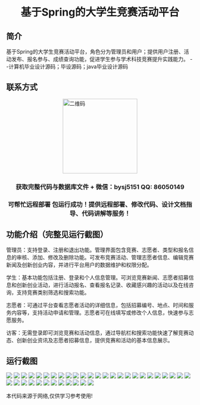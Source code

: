 <p><h1 align="center">基于Spring的大学生竞赛活动平台</h1></p>

## 简介
基于Spring的大学生竞赛活动平台，角色分为管理员和用户；提供用户注册、活动发布、报名参与、成绩查询功能，促进学生参与学术科技竞赛提升实践能力。    --计算机毕业设计源码；毕设源码；java毕业设计源码


## 联系方式
<img src="https://bs-1329754181.cos.ap-shanghai.myqcloud.com/wx.jpg" alt="二维码" style="display: block; margin: 0 auto;" width="200px">
<p><h3 align="center">获取完整代码与数据库文件 + 微信：bysj5151 QQ: 86050149</h3></p>
<p><h3 align="center">可帮忙远程部署 包运行成功！提供远程部署、修改代码、设计文档指导、代码讲解等服务！</h3></p>

## 功能介绍（完整见运行截图）
管理员：支持登录、注册和退出功能。管理界面包含竞赛、志愿者、类型和报名信息的审核、添加、修改及删除功能。可发布竞赛活动、管理志愿者信息、编辑竞赛新闻及创新创业内容，并进行平台用户的数据维护和权限分配。

学生：基本功能包括注册、登录和个人信息管理。可浏览竞赛新闻、志愿者招募信息和创新创业活动，进行活动报名、查看报名记录、收藏感兴趣的活动以及在线咨询，支持竞赛类别筛选和搜索功能。

志愿者：可通过平台查看志愿者活动的详细信息，包括招募编号、地点、时间和服务内容等，支持活动申请和管理。志愿者可在线填写或修改个人信息，快速参与志愿服务。

访客：无需登录即可浏览竞赛和活动信息，通过导航栏和搜索功能快速了解竞赛动态、创新创业资讯及志愿者招募信息，提供竞赛和活动的基本信息展示。


## 运行截图
![](https://bs-1329754181.cos.ap-shanghai.myqcloud.com/ssm/CollegeCompetitionPlatform/img/001.jpg)
![](https://bs-1329754181.cos.ap-shanghai.myqcloud.com/ssm/CollegeCompetitionPlatform/img/002.jpg)
![](https://bs-1329754181.cos.ap-shanghai.myqcloud.com/ssm/CollegeCompetitionPlatform/img/003.jpg)
![](https://bs-1329754181.cos.ap-shanghai.myqcloud.com/ssm/CollegeCompetitionPlatform/img/004.jpg)
![](https://bs-1329754181.cos.ap-shanghai.myqcloud.com/ssm/CollegeCompetitionPlatform/img/005.jpg)
![](https://bs-1329754181.cos.ap-shanghai.myqcloud.com/ssm/CollegeCompetitionPlatform/img/006.jpg)
![](https://bs-1329754181.cos.ap-shanghai.myqcloud.com/ssm/CollegeCompetitionPlatform/img/007.jpg)
![](https://bs-1329754181.cos.ap-shanghai.myqcloud.com/ssm/CollegeCompetitionPlatform/img/008.jpg)
![](https://bs-1329754181.cos.ap-shanghai.myqcloud.com/ssm/CollegeCompetitionPlatform/img/009.jpg)
![](https://bs-1329754181.cos.ap-shanghai.myqcloud.com/ssm/CollegeCompetitionPlatform/img/010.jpg)
![](https://bs-1329754181.cos.ap-shanghai.myqcloud.com/ssm/CollegeCompetitionPlatform/img/011.jpg)
![](https://bs-1329754181.cos.ap-shanghai.myqcloud.com/ssm/CollegeCompetitionPlatform/img/012.jpg)
![](https://bs-1329754181.cos.ap-shanghai.myqcloud.com/ssm/CollegeCompetitionPlatform/img/013.jpg)
![](https://bs-1329754181.cos.ap-shanghai.myqcloud.com/ssm/CollegeCompetitionPlatform/img/014.jpg)
![](https://bs-1329754181.cos.ap-shanghai.myqcloud.com/ssm/CollegeCompetitionPlatform/img/015.jpg)
![](https://bs-1329754181.cos.ap-shanghai.myqcloud.com/ssm/CollegeCompetitionPlatform/img/016.jpg)
![](https://bs-1329754181.cos.ap-shanghai.myqcloud.com/ssm/CollegeCompetitionPlatform/img/017.jpg)
![](https://bs-1329754181.cos.ap-shanghai.myqcloud.com/ssm/CollegeCompetitionPlatform/img/018.jpg)
![](https://bs-1329754181.cos.ap-shanghai.myqcloud.com/ssm/CollegeCompetitionPlatform/img/019.jpg)
![](https://bs-1329754181.cos.ap-shanghai.myqcloud.com/ssm/CollegeCompetitionPlatform/img/020.jpg)
![](https://bs-1329754181.cos.ap-shanghai.myqcloud.com/ssm/CollegeCompetitionPlatform/img/021.jpg)
![](https://bs-1329754181.cos.ap-shanghai.myqcloud.com/ssm/CollegeCompetitionPlatform/img/022.jpg)
![](https://bs-1329754181.cos.ap-shanghai.myqcloud.com/ssm/CollegeCompetitionPlatform/img/023.jpg)
![](https://bs-1329754181.cos.ap-shanghai.myqcloud.com/ssm/CollegeCompetitionPlatform/img/024.jpg)
![](https://bs-1329754181.cos.ap-shanghai.myqcloud.com/ssm/CollegeCompetitionPlatform/img/025.jpg)
![](https://bs-1329754181.cos.ap-shanghai.myqcloud.com/ssm/CollegeCompetitionPlatform/img/026.jpg)
![](https://bs-1329754181.cos.ap-shanghai.myqcloud.com/ssm/CollegeCompetitionPlatform/img/027.jpg)
![](https://bs-1329754181.cos.ap-shanghai.myqcloud.com/ssm/CollegeCompetitionPlatform/img/028.jpg)
![](https://bs-1329754181.cos.ap-shanghai.myqcloud.com/ssm/CollegeCompetitionPlatform/img/029.jpg)
![](https://bs-1329754181.cos.ap-shanghai.myqcloud.com/ssm/CollegeCompetitionPlatform/img/030.jpg)
![](https://bs-1329754181.cos.ap-shanghai.myqcloud.com/ssm/CollegeCompetitionPlatform/img/031.jpg)
![](https://bs-1329754181.cos.ap-shanghai.myqcloud.com/ssm/CollegeCompetitionPlatform/img/032.jpg)
![](https://bs-1329754181.cos.ap-shanghai.myqcloud.com/ssm/CollegeCompetitionPlatform/img/033.jpg)
![](https://bs-1329754181.cos.ap-shanghai.myqcloud.com/ssm/CollegeCompetitionPlatform/img/034.jpg)
![](https://bs-1329754181.cos.ap-shanghai.myqcloud.com/ssm/CollegeCompetitionPlatform/img/035.jpg)
![](https://bs-1329754181.cos.ap-shanghai.myqcloud.com/ssm/CollegeCompetitionPlatform/img/036.jpg)
![](https://bs-1329754181.cos.ap-shanghai.myqcloud.com/ssm/CollegeCompetitionPlatform/img/037.jpg)

<p>本代码来源于网络,仅供学习参考使用!</p>
